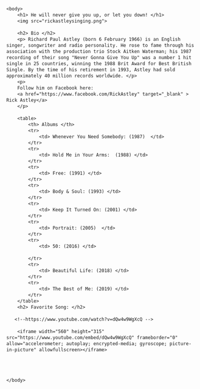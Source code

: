 <!DOCTYPE html>
<html lang="en">
    <head> 
        <link rel="icon" href="favicon.png" type="image/png">
        <link rel="shortcut icon" href="favicon.png" type="image/png">
        <title> Rick Astley Tribute! </title>
    </head>

    <body>
        <h1> He will never give you up, or let you down! </h1>
        <img src="rickastleysinging.png">

        <h2> Bio </h2>
        <p> Richard Paul Astley (born 6 February 1966) is an English singer, songwriter and radio personality. He rose to fame through his association with the production trio Stock Aitken Waterman; his 1987 recording of their song "Never Gonna Give You Up" was a number 1 hit single in 25 countries, winning the 1988 Brit Award for Best British Single. By the time of his retirement in 1993, Astley had sold approximately 40 million records worldwide. </p>
        <p>
        Follow him on Facebook here:
        <a href="https://www.facebook.com/RickAstley" target="_blank" > Rick Astley</a>
        </p>

        <table> 
            <th> Albums </th>
            <tr>
                <td> Whenever You Need Somebody: (1987)  </td>
            </tr>
            <tr>
                <td> Hold Me in Your Arms:  (1988) </td>
            </tr>
            <tr>
                <td> Free: (1991) </td>
            </tr>
            <tr>
                <td> Body & Soul: (1993) </td>
            </tr>
            <tr> 
                <td> Keep It Turned On: (2001) </td>
            </tr>
            <tr>
                <td> Portrait: (2005)  </td>
            </tr>
            <tr>
                <td> 50: (2016) </td>
                
            </tr>
            <tr>
                <td> Beautiful Life: (2018) </td>
            </tr>
            <tr>
                <td> The Best of Me: (2019) </td>
            </tr>
        </table>
        <h2> Favorite Song: </h2>

       <!--https://www.youtube.com/watch?v=dQw4w9WgXcQ -->

        <iframe width="560" height="315" src="https://www.youtube.com/embed/dQw4w9WgXcQ" frameborder="0" allow="accelerometer; autoplay; encrypted-media; gyroscope; picture-in-picture" allowfullscreen></iframe>

        


    </body>

</html>
